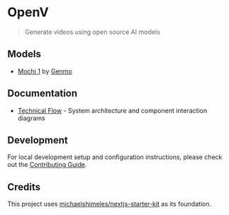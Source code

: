 # OpenV

> Generate videos using open source AI models

## Models

- [Mochi 1](https://github.com/genmoai/mochi) by [Genmo](https://www.genmo.ai/)

## Documentation

- [Technical Flow](docs/technical-flow.md) - System architecture and component interaction diagrams

## Development

For local development setup and configuration instructions, please check out the
[Contributing Guide](.github/CONTRIBUTING.md).

## Credits

This project uses
[michaelshimeles/nextjs-starter-kit](https://github.com/michaelshimeles/nextjs-starter-kit) as its
foundation.
